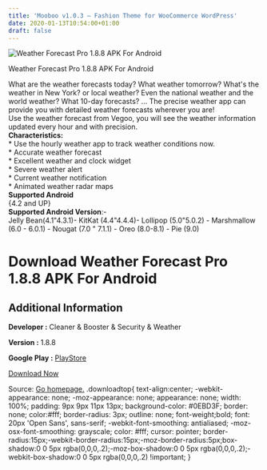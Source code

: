 ```yaml
---
title: 'Mooboo v1.0.3 – Fashion Theme for WooCommerce WordPress'
date: 2020-01-13T10:54:00+01:00
draft: false
---
```


![Weather Forecast Pro 1.8.8 APK For Android](https://i1.wp.com/apkhome.net/wp-content/uploads/2020/01/Currency-Converter-Easily-1.4.4-1.png "Weather Forecast Pro 1.8.8 APK For Android")

  

Weather Forecast Pro 1.8.8 APK For Android

What are the weather forecasts today? What weather tomorrow? What's the weather in New York? or local weather? Even the national weather and the world weather? What 10-day forecasts? ... The precise weather app can provide you with detailed weather forecasts wherever you are!  
Use the weather forecast from Vegoo, you will see the weather information updated every hour and with precision.  
**Characteristics:**  
\* Use the hourly weather app to track weather conditions now.  
\* Accurate weather forecast  
\* Excellent weather and clock widget  
\* Severe weather alert  
\* Current weather notification  
\* Animated weather radar maps  
**Supported Android**  
{4.2 and UP}  
**Supported Android Version**:-  
Jelly Bean(4.1"4.3.1)- KitKat (4.4"4.4.4)- Lollipop (5.0"5.0.2) - Marshmallow (6.0 - 6.0.1) - Nougat (7.0 " 7.1.1) - Oreo (8.0-8.1) - Pie (9.0)

Download Weather Forecast Pro 1.8.8 APK For Android
===================================================

Additional Information
----------------------

**Developer :** Cleaner & Booster & Security & Weather

**Version :** 1.8.8

**Google Play :** [PlayStore](https://play.google.com/store/apps/details?id=com.nice.accurate.weather&hl=en)

  

[Download Now](https://store4app.co/post/weather-forecast-pro-1-8-8-apk-for-android_1578849900)

  
Source: [Go homepage.](https://store4app.co/post/weather-forecast-pro-1-8-8-apk-for-android_1578849900) .downloadtop{ text-align:center; -webkit-appearance: none; -moz-appearance: none; appearance: none; width: 100%; padding: 9px 9px 11px 13px; background-color: #0EBD3F; border: none; color:#fff; border-radius: 3px; outline: none; font-weight;bold; font: 20px 'Open Sans', sans-serif; -webkit-font-smoothing: antialiased; -moz-osx-font-smoothing: grayscale; color: #fff; cursor: pointer; border-radius:15px;-webkit-border-radius:15px;-moz-border-radius:5px;box-shadow:0 0 5px rgba(0,0,0,.2);-moz-box-shadow:0 0 5px rgba(0,0,0,.2);-webkit-box-shadow:0 0 5px rgba(0,0,0,.2) !important; }
